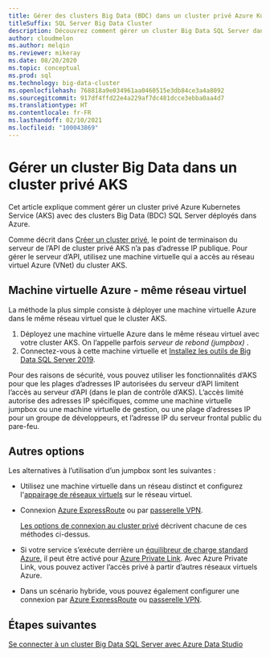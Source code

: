 ```yaml
---
title: Gérer des clusters Big Data (BDC) dans un cluster privé Azure Kubernetes Service (AKS)
titleSuffix: SQL Server Big Data Cluster
description: Découvrez comment gérer un cluster Big Data SQL Server dans un cluster privé Azure Kubernetes Service (AKS).
author: cloudmelon
ms.author: melqin
ms.reviewer: mikeray
ms.date: 08/20/2020
ms.topic: conceptual
ms.prod: sql
ms.technology: big-data-cluster
ms.openlocfilehash: 768818a9e034961aa0460515e3db84ce3a4a8092
ms.sourcegitcommit: 917df4ffd22e4a229af7dc481dcce3ebba0aa4d7
ms.translationtype: HT
ms.contentlocale: fr-FR
ms.lasthandoff: 02/10/2021
ms.locfileid: "100043869"
---
```

# <a name="manage-big-data-cluster-in-aks-private-cluster"></a>Gérer un cluster Big Data dans un cluster privé AKS

Cet article explique comment gérer un cluster privé Azure Kubernetes Service (AKS) avec des clusters Big Data (BDC) SQL Server déployés dans Azure.

Comme décrit dans [Créer un cluster privé](/azure/aks/private-clusters/), le point de terminaison du serveur de l’API de cluster privé AKS n’a pas d’adresse IP publique. Pour gérer le serveur d’API, utilisez une machine virtuelle qui a accès au réseau virtuel Azure (VNet) du cluster AKS.

## <a name="azure-vm---same-vnet"></a>Machine virtuelle Azure - même réseau virtuel

La méthode la plus simple consiste à déployer une machine virtuelle Azure dans le même réseau virtuel que le cluster AKS.

1. Déployez une machine virtuelle Azure dans le même réseau virtuel avec votre cluster AKS. On l’appelle parfois *serveur de rebond (jumpbox)* .
1. Connectez-vous à cette machine virtuelle et [Installez les outils de Big Data SQL Server 2019](deployment-guidance.md#install-sql-server-2019-big-data-tools).

Pour des raisons de sécurité, vous pouvez utiliser les fonctionnalités d’AKS pour que les plages d’adresses IP autorisées du serveur d’API limitent l’accès au serveur d’API (dans le plan de contrôle d’AKS). L’accès limité autorise des adresses IP spécifiques, comme une machine virtuelle jumpbox ou une machine virtuelle de gestion, ou une plage d’adresses IP pour un groupe de développeurs, et l’adresse IP du serveur frontal public du pare-feu.

## <a name="other-options"></a>Autres options

Les alternatives à l’utilisation d’un jumpbox sont les suivantes :

* Utilisez une machine virtuelle dans un réseau distinct et configurez l'[appairage de réseaux virtuels](/azure/virtual-network/virtual-network-peering-overview) sur le réseau virtuel.

* Connexion [Azure ExpressRoute](/azure/expressroute/expressroute-introduction) ou par [passerelle VPN](/azure/vpn-gateway/vpn-gateway-about-vpngateways).

   [Les options de connexion au cluster privé](/azure/aks/private-clusters#options-for-connecting-to-the-private-cluster) décrivent chacune de ces méthodes ci-dessus.

* Si votre service s’exécute derrière un [équilibreur de charge standard Azure](/azure/aks/load-balancer-standard), il peut être activé pour [Azure Private Link](/azure/private-link/private-link-service-overview#limitations). Avec Azure Private Link, vous pouvez activer l’accès privé à partir d’autres réseaux virtuels Azure.

* Dans un scénario hybride, vous pouvez également configurer une connexion par [Azure ExpressRoute](/azure/expressroute/expressroute-introduction) ou [passerelle VPN](/azure/vpn-gateway/vpn-gateway-about-vpngateways).

## <a name="next-steps"></a>Étapes suivantes

[Se connecter à un cluster Big Data SQL Server avec Azure Data Studio](connect-to-big-data-cluster.md)
